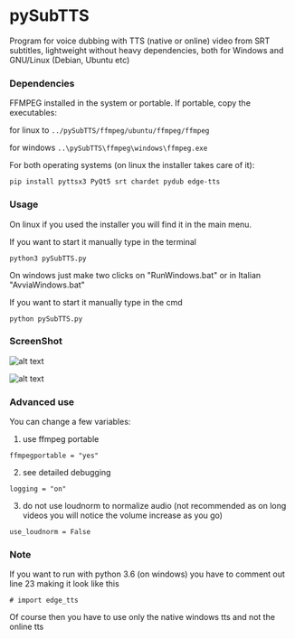 # pySubTTS
Program for voice dubbing with TTS (native or online) video from SRT subtitles, lightweight without heavy dependencies, both for Windows and GNU/Linux (Debian, Ubuntu etc)

### Dependencies
FFMPEG installed in the system or portable. If portable, copy the executables:

for linux to ```../pySubTTS/ffmpeg/ubuntu/ffmpeg/ffmpeg```

for windows ```..\pySubTTS\ffmpeg\windows\ffmpeg.exe```

For both operating systems (on linux the installer takes care of it):

```pip install pyttsx3 PyQt5 srt chardet pydub edge-tts```

### Usage
On linux if you used the installer you will find it in the main menu.

If you want to start it manually type in the terminal

```python3 pySubTTS.py```

On windows just make two clicks on "RunWindows.bat" or in Italian "AvviaWindows.bat"

If you want to start it manually type in the cmd

```python pySubTTS.py```

### ScreenShot
![alt text](https://github.com/MoonDragon-MD/pySubTTS/blob/main/img/eng.jpg?raw=true)

![alt text](https://github.com/MoonDragon-MD/pySubTTS/blob/main/img/ita.jpg?raw=true)

### Advanced use
You can change a few variables:

1) use ffmpeg portable
   
```ffmpegportable = "yes"```

2) see detailed debugging
   
```logging = "on"```

3) do not use loudnorm to normalize audio (not recommended as on long videos you will notice the volume increase as you go)
   
```use_loudnorm = False```

### Note
If you want to run with python 3.6 (on windows) you have to comment out line 23 making it look like this

```# import edge_tts```

Of course then you have to use only the native windows tts and not the online tts
